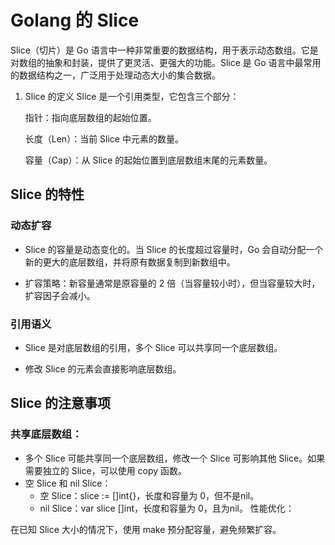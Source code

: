 # Golang 的 Slice
Slice（切片）是 Go 语言中一种非常重要的数据结构，用于表示动态数组。它是对数组的抽象和封装，提供了更灵活、更强大的功能。Slice 是 Go 语言中最常用的数据结构之一，广泛用于处理动态大小的集合数据。
1. Slice 的定义
Slice 是一个引用类型，它包含三个部分：

    指针：指向底层数组的起始位置。

    长度（Len）：当前 Slice 中元素的数量。

    容量（Cap）：从 Slice 的起始位置到底层数组末尾的元素数量。


## Slice 的特性
### 动态扩容
- Slice 的容量是动态变化的。当 Slice 的长度超过容量时，Go 会自动分配一个新的更大的底层数组，并将原有数据复制到新数组中。

- 扩容策略：新容量通常是原容量的 2 倍（当容量较小时），但当容量较大时，扩容因子会减小。

### 引用语义
- Slice 是对底层数组的引用，多个 Slice 可以共享同一个底层数组。

- 修改 Slice 的元素会直接影响底层数组。

## Slice 的注意事项
### 共享底层数组：
- 多个 Slice 可能共享同一个底层数组，修改一个 Slice 可影响其他 Slice。如果需要独立的 Slice，可以使用 copy 函数。
- 空 Slice 和 nil Slice：
    - 空 Slice：slice := []int{}，长度和容量为 0，但不是nil。
    - nil Slice：var slice []int，长度和容量为 0，且为nil。
性能优化：

在已知 Slice 大小的情况下，使用 make 预分配容量，避免频繁扩容。